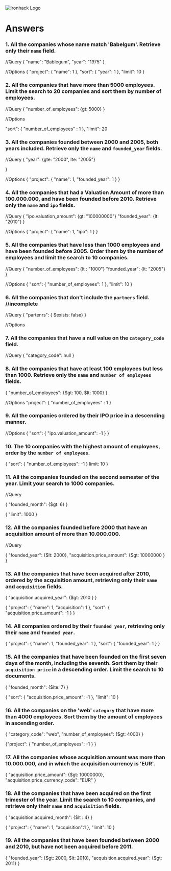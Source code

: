 ![Ironhack Logo](https://user-images.githubusercontent.com/23629340/40541063-a07a0a8a-601a-11e8-91b5-2f13e4e6b441.png)

# Answers

### 1. All the companies whose name match 'Babelgum'. Retrieve only their `name` field.

//Query
{
"name": "Bablegum",
"year": "1975"
}

//Options
{
"project": {
"name": 1
},
"sort": {
"year": 1
},
"limit": 10
}

### 2. All the companies that have more than 5000 employees. Limit the search to 20 companies and sort them by **number of employees**.

//Query
{
"number_of_employees": {gt: 5000}
}

//Options

"sort": {
"number_of_employees" : 1
},
"limit": 20

### 3. All the companies founded between 2000 and 2005, both years included. Retrieve only the `name` and `founded_year` fields.

//Query
{
"year": {gte: "2000", lte: "2005"}

}

//Options
{
"project": {
"name": 1,
"founded_year": 1
}
}

### 4. All the companies that had a Valuation Amount of more than 100.000.000, and have been founded before 2010. Retrieve only the `name` and `ipo` fields.

//Query
{
"ipo.valuation_amount": {gt: "100000000"}
"founded_year": {lt: "2010"}
}

//Options
{
"project": {
"name": 1,
"ipo": 1
}
}

### 5. All the companies that have less than 1000 employees and have been founded before 2005. Order them by the number of employees and limit the search to 10 companies.

//Query
{
"number_of_employees": {lt : "1000"}
"founded_year": {lt: "2005"}
}

//Options
{
"sort": {
"number_of_employees": 1
},
"limit": 10
}

### 6. All the companies that don't include the `partners` field. //incomplete

//Query
{
"partenrs": { \$exists: false}
}

//Options

### 7. All the companies that have a null value on the `category_code` field.

//Query
{
"category_code": null
}

### 8. All the companies that have at least 100 employees but less than 1000. Retrieve only the `name` and `number of employees` fields.

{
"number_of_employees": {$gt: 100, $lt: 1000}
}

//Options
"project": {
"number_of_employees" : 1
}

### 9. All the companies ordered by their IPO price in a descending manner.

//Options
{
"sort": {
"ipo.valuation_amount": -1
}
}

### 10. The 10 companies with the highest amount of employees, order by the `number of employees`.

{
"sort": {
"number_of_employees": -1
}
limit: 10
}

### 11. All the companies founded on the second semester of the year. Limit your search to 1000 companies.

//Query

{
"founded_month": {\$gt: 6}
}

{
"limit": 1000
}

### 12. All the companies founded before 2000 that have an acquisition amount of more than 10.000.000.

//Query

{
"founded_year": {$lt: 2000}, 
"acquisition.price_amount": {$gt: 10000000 }
}

### 13. All the companies that have been acquired after 2010, ordered by the acquisition amount, retrieving only their `name` and `acquisition` fields.

{
"acquisition.acquired_year": {\$gt: 2010 }
}

{
"project": {
"name": 1,
"acquisition": 1
},
"sort": {
"acquisition.price_amount": -1
}
}

### 14. All companies ordered by their `founded year`, retrieving only their `name` and `founded year`.

{
"project": {
"name": 1,
"founded_year": 1
},
"sort": {
"founded_year": 1
}
}

### 15. All the companies that have been founded on the first seven days of the month, including the seventh. Sort them by their `acquisition price` in a descending order. Limit the search to 10 documents.

{
"founded_month": {\$lte: 7}
}

{
"sort": {
"acquisition.price_amount": -1
},
"limit": 10
}

### 16. All the companies on the 'web' `category` that have more than 4000 employees. Sort them by the amount of employees in ascending order.

{
"category_code": "web", "number_of_employees": {\$gt: 4000}
}

{"project": {
"number_of_employees": -1
}
}

### 17. All the companies whose acquisition amount was more than 10.000.000, and in which the acquisition currency is 'EUR'.

{
"acquisition.price_amount": {\$gt: 10000000},
"acquisition.price_currency_code": "EUR"
}

### 18. All the companies that have been acquired on the first trimester of the year. Limit the search to 10 companies, and retrieve only their `name` and `acquisition` fields.

{
"acquisition.acquired_month": {\$lt : 4}
}

{
"project": {
"name": 1,
"acquisition":1
},
"limit": 10
}

### 19. All the companies that have been founded between 2000 and 2010, but have not been acquired before 2011.

{
"founded_year": {$gt: 2000, $lt: 2010},
"acquisition.acquired_year": {\$gt: 2011}
}
